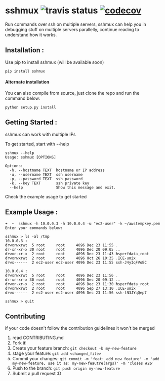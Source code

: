 # sshmux ![travis status](https://travis-ci.org/dvopsway/sshmux.svg?branch=master) [![codecov](https://codecov.io/gh/dvopsway/sshmux/branch/master/graph/badge.svg)](https://codecov.io/gh/dvopsway/sshmux)


Run commands over ssh on multiple servers, sshmux can help you in debugging stuff on multiple servers parallelly, continue reading to understand how it works.

## Installation :

Use pip to install sshmux (will be available soon)

```
pip install sshmux
```

#### Alternate installation

You can also compile from source, just clone the repo and run the command below:

```
python setup.py install
```

## Getting Started :

sshmux can work with multiple IPs 

To get started, start with --help
```
sshmux --help
Usage: sshmux [OPTIONS]

Options:
  -h, --hostname TEXT  hostname or IP address
  -u, --username TEXT  ssh username
  -p, --password TEXT  ssh password
  -k, --key TEXT       ssh private key
  --help               Show this message and exit.
```

Check the example usage to get started

## Example Usage :

```
➜  ~  sshmux -h 10.0.0.3 -h 10.0.0.4 -u "ec2-user" -k ~/awstempkey.pem
Enter your commands below:

sshmux > ls -al /tmp
10.0.0.3 :
drwxrwxrwt  5 root     root     4096 Dec 23 11:55 .
dr-xr-xr-x 30 root     root     4096 Dec 20 09:05 ..
drwxr-xr-x  2 root     root     4096 Dec 23 11:43 hsperfdata_root
drwxrwxrwt  2 root     root     4096 Oct 26 10:35 .ICE-unix
drwx------  2 ec2-user ec2-user 4096 Dec 23 11:55 ssh-J4yIqFVoEC

10.0.0.4 :
drwxrwxrwt  5 root     root     4096 Dec 23 11:56 .
dr-xr-xr-x 30 root     root     4096 Dec 20 09:12 ..
drwxr-xr-x  2 root     root     4096 Dec 23 11:30 hsperfdata_root
drwxrwxrwt  2 root     root     4096 Sep 27 13:10 .ICE-unix
drwx------  2 ec2-user ec2-user 4096 Dec 23 11:56 ssh-lN3JYqQep7

sshmux > quit
```

## Contributing
if your code doesn't follow the contribution guidelines it won't be merged
1. read CONTRIBUTING.md
2. Fork it!
3. Create your feature branch: `git checkout -b my-new-feature`
4. stage your feature: `git add <changed_file>`
5. Commit your changes: `git commit -m 'feat: add new feature' -m 'add my-new-feature, use it as: my-new-feautre(args)' -m 'closes #26'`
5. Push to the branch: `git push origin my-new-feature`
6. Submit a pull request :D
